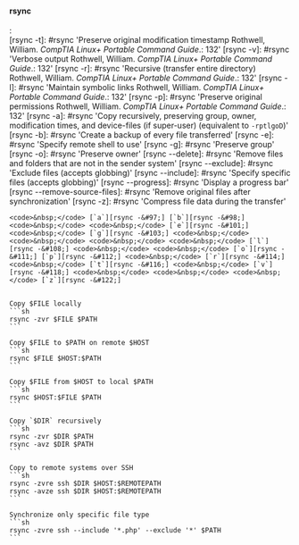 #### rsync
:   
    [rsync -&#116;]: #rsync 'Preserve original modification timestamp&#10;Rothwell, William. _CompTIA Linux+ Portable Command Guide_.: 132'
    [rsync -&#118;]: #rsync 'Verbose output&#10;Rothwell, William. _CompTIA Linux+ Portable Command Guide_.: 132'
    [rsync -&#114;]: #rsync 'Recursive (transfer entire directory)&#10;Rothwell, William. _CompTIA Linux+ Portable Command Guide_.: 132'
    [rsync -&#108;]: #rsync 'Maintain symbolic links&#10;Rothwell, William. _CompTIA Linux+ Portable Command Guide_.: 132'
    [rsync -&#112;]: #rsync 'Preserve original permissions&#10;Rothwell, William. _CompTIA Linux+ Portable Command Guide_.: 132'
    [rsync -&#97;]: #rsync 'Copy recursively, preserving group, owner, modification times, and device-files (if super-user) (equivalent to `-rptlgoD`)'
    [rsync -&#98;]: #rsync 'Create a backup of every file transferred'
    [rsync -&#101;]: #rsync 'Specify remote shell to use'
    [rsync -&#103;]: #rsync 'Preserve group'
    [rsync -&#111;]: #rsync 'Preserve owner'
    [rsync --delete]: #rsync 'Remove files and folders that are not in the sender system'
    [rsync --exclude]: #rsync 'Exclude files (accepts globbing)'
    [rsync --include]: #rsync 'Specify specific files (accepts globbing)'
    [rsync --progress]: #rsync 'Display a progress bar'
    [rsync --remove-source-files]: #rsync 'Remove original files after synchronization'
    [rsync -&#122;]: #rsync 'Compress file data during the transfer'

    <code>&nbsp;</code> [`a`][rsync -&#97;] [`b`][rsync -&#98;] <code>&nbsp;</code> <code>&nbsp;</code> [`e`][rsync -&#101;] <code>&nbsp;</code> [`g`][rsync -&#103;] <code>&nbsp;</code> <code>&nbsp;</code> <code>&nbsp;</code> <code>&nbsp;</code> [`l`][rsync -&#108;] <code>&nbsp;</code> <code>&nbsp;</code> [`o`][rsync -&#111;] [`p`][rsync -&#112;] <code>&nbsp;</code> [`r`][rsync -&#114;] <code>&nbsp;</code> [`t`][rsync -&#116;] <code>&nbsp;</code> [`v`][rsync -&#118;] <code>&nbsp;</code> <code>&nbsp;</code> <code>&nbsp;</code> [`z`][rsync -&#122;] 


    Copy $FILE locally 
    ```sh
    rsync -zvr $FILE $PATH
    ```

    Copy $FILE to $PATH on remote $HOST
    ```sh
    rsync $FILE $HOST:$PATH
    ```

    Copy $FILE from $HOST to local $PATH
    ```sh
    rsync $HOST:$FILE $PATH
    ```

    Copy `$DIR` recursively
    ```sh
    rsync -zvr $DIR $PATH
    rsync -avz $DIR $PATH
    ```

    Copy to remote systems over SSH
    ```sh
    rsync -zvre ssh $DIR $HOST:$REMOTEPATH
    rsync -avze ssh $DIR $HOST:$REMOTEPATH
    ```

    Synchronize only specific file type
    ```sh
    rsync -zvre ssh --include '*.php' --exclude '*' $PATH
    ```